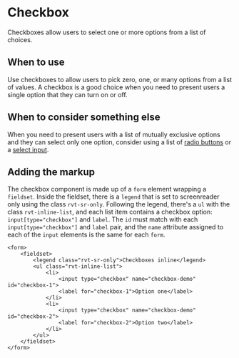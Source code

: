 # Checkbox

Checkboxes allow users to select one or more options from a list of choices.

## When to use

Use checkboxes to allow users to pick zero, one, or many options from a list of values. A checkbox is a good choice when you need to present users a single option that they can turn on or off.

## When to consider something else

When you need to present users with a list of mutually exclusive options and they can select only one option, consider using a list of [radio buttons](#) or a [select input](#).

## Adding the markup

The checkbox component is made up of a `form` element wrapping a `fieldset`. Inside the fieldset, there is a `legend` that is set to screenreader only using the class `rvt-sr-only`. Following the legend, there's a `ul` with the class `rvt-inline-list`, and each list item contains a checkbox option: `input[type="checkbox"]` and `label`. The `id` must match with each `input[type="checkbox"]` and `label` pair, and the `name` attribute assigned to each of the `input` elements is the same for each `form`.

```
<form>
    <fieldset>
        <legend class="rvt-sr-only">Checkboxes inline</legend>
        <ul class="rvt-inline-list">
            <li>
                <input type="checkbox" name="checkbox-demo" id="checkbox-1">
                <label for="checkbox-1">Option one</label>
            </li>
            <li>
                <input type="checkbox" name="checkbox-demo" id="checkbox-2">
                <label for="checkbox-2">Option two</label>
            </li>
        </ul>
    </fieldset>
</form>
```